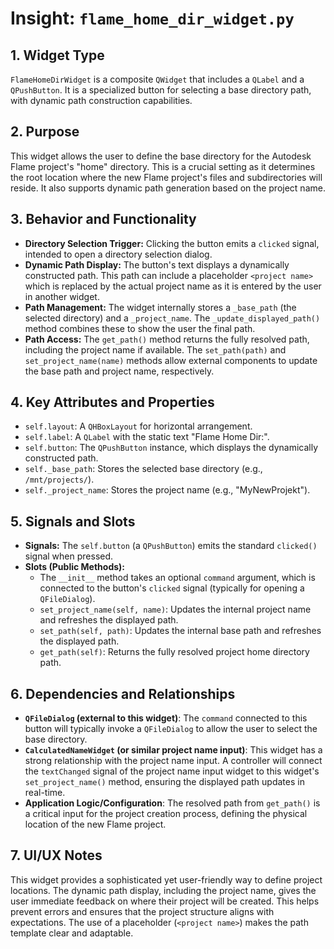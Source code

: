 # Insight: `flame_home_dir_widget.py`

## 1. Widget Type

`FlameHomeDirWidget` is a composite `QWidget` that includes a `QLabel` and a `QPushButton`. It is a specialized button for selecting a base directory path, with dynamic path construction capabilities.

## 2. Purpose

This widget allows the user to define the base directory for the Autodesk Flame project's "home" directory. This is a crucial setting as it determines the root location where the new Flame project's files and subdirectories will reside. It also supports dynamic path generation based on the project name.

## 3. Behavior and Functionality

- **Directory Selection Trigger:** Clicking the button emits a `clicked` signal, intended to open a directory selection dialog.
- **Dynamic Path Display:** The button's text displays a dynamically constructed path. This path can include a placeholder `<project name>` which is replaced by the actual project name as it is entered by the user in another widget.
- **Path Management:** The widget internally stores a `_base_path` (the selected directory) and a `_project_name`. The `_update_displayed_path()` method combines these to show the user the final path.
- **Path Access:** The `get_path()` method returns the fully resolved path, including the project name if available. The `set_path(path)` and `set_project_name(name)` methods allow external components to update the base path and project name, respectively.

## 4. Key Attributes and Properties

- `self.layout`: A `QHBoxLayout` for horizontal arrangement.
- `self.label`: A `QLabel` with the static text "Flame Home Dir:".
- `self.button`: The `QPushButton` instance, which displays the dynamically constructed path.
- `self._base_path`: Stores the selected base directory (e.g., `/mnt/projects/`).
- `self._project_name`: Stores the project name (e.g., "MyNewProjekt").

## 5. Signals and Slots

- **Signals:** The `self.button` (a `QPushButton`) emits the standard `clicked()` signal when pressed.
- **Slots (Public Methods):**
  - The `__init__` method takes an optional `command` argument, which is connected to the button's `clicked` signal (typically for opening a `QFileDialog`).
  - `set_project_name(self, name)`: Updates the internal project name and refreshes the displayed path.
  - `set_path(self, path)`: Updates the internal base path and refreshes the displayed path.
  - `get_path(self)`: Returns the fully resolved project home directory path.

## 6. Dependencies and Relationships

- **`QFileDialog` (external to this widget)**: The `command` connected to this button will typically invoke a `QFileDialog` to allow the user to select the base directory.
- **`CalculatedNameWidget` (or similar project name input)**: This widget has a strong relationship with the project name input. A controller will connect the `textChanged` signal of the project name input widget to this widget's `set_project_name()` method, ensuring the displayed path updates in real-time.
- **Application Logic/Configuration**: The resolved path from `get_path()` is a critical input for the project creation process, defining the physical location of the new Flame project.

## 7. UI/UX Notes

This widget provides a sophisticated yet user-friendly way to define project locations. The dynamic path display, including the project name, gives the user immediate feedback on where their project will be created. This helps prevent errors and ensures that the project structure aligns with expectations. The use of a placeholder (`<project name>`) makes the path template clear and adaptable.